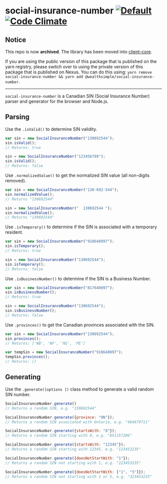 # social-insurance-number [![Default](https://github.com/wealthsimple/social-insurance-number/actions/workflows/default.yml/badge.svg)](https://github.com/wealthsimple/social-insurance-number/actions/workflows/default.yml) [![Code Climate](https://codeclimate.com/github/wealthsimple/social-insurance-number/badges/gpa.svg)](https://codeclimate.com/github/wealthsimple/social-insurance-number)

## Notice
This repo is now **archived**. The library has been moved into  [client-core](https://github.com/wealthsimple/client-core/tree/master/packages/social-insurance-number). 

If you are using the public version of this package that is published on the yarn registry, please switch over to using the private version of this package that is published on Nexus. You can do this using: 
`yarn remove social-insurance-number && yarn add @wealthsimple/social-insurance-number`.

---

`social-insurance-number` is a Canadian SIN (Social Insurance Number) parser and generator for the browser and Node.js.

## Parsing

Use the `.isValid()` to determine SIN validity.

```javascript
var sin = new SocialInsuranceNumber("130692544");
sin.isValid();
// Returns: true

sin = new SocialInsuranceNumber("123456789");
sin.isValid();
// Returns: false
```

Use `.normalizedValue()` to get the normalized SIN value (all non-digits removed).

```javascript
var sin = new SocialInsuranceNumber("130-692-544");
sin.normalizedValue();
// Returns "130692544"

sin = new SocialInsuranceNumber("  130692544 ");
sin.normalizedValue();
// Returns "130692544"
```

Use `.isTemporary()` to determine if the SIN is associated with a temporary resident.

```javascript
var sin = new SocialInsuranceNumber("918640897");
sin.isTemporary();
// Returns: true

sin = new SocialInsuranceNumber("130692544");
sin.isTemporary();
// Returns: false
```

Use `.isBusinessNumber()` to determine if the SIN is a Business Number.

```javascript
var sin = new SocialInsuranceNumber("817640897");
sin.isBusinessNumber();
// Returns: true

sin = new SocialInsuranceNumber("130692544");
sin.isBusinessNumber();
// Returns: false
```

Use `.provinces()` to get the Canadian provinces associated with the SIN.

```javascript
var sin = new SocialInsuranceNumber("130692544");
sin.provinces();
// Returns: ['NB', 'NF', 'NS', 'PE']

var tempSin = new SocialInsuranceNumber("918640897");
tempSin.provinces();
// Returns: []
```

## Generating

Use the `.generate([options ])` class method to generate a valid random SIN number.

```javascript
SocialInsuranceNumber.generate()
// Returns a random SIN, e.g. "130692544"

SocialInsuranceNumber.generate({province: "ON"});
// Returns a random SIN associated with Ontario, e.g. "464679711"

SocialInsuranceNumber.generate({startsWith: "8"});
// Returns a random SIN starting with 8, e.g. "851157206"

SocialInsuranceNumber.generate({startsWith: "12345"});
// Returns a random SIN starting with 12345, e.g. "123453235"

SocialInsuranceNumber.generate({doesNotStartWith: "1"});
// Returns a random SIN not starting with 1, e.g. "223453235"

SocialInsuranceNumber.generate({doesNotStartWith: ["1", "5"]});
// Returns a random SIN not starting with 1 or 5, e.g. "323453235"
```
